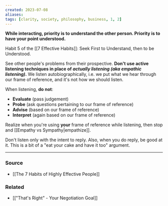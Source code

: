 ```yaml
---
created: 2023-07-08
aliases: 
tags: [clarity, society, philosophy, business, 1, 2]
---
```

**While interacting, priority is to understand the other person. Priority is to have your point understood.**

Habit 5 of the [[7 Effective Habits]]: Seek First to Understand, then to be Understood.

See other people's problems from their prospective. **Don't use active listening techniques in place of *actually listening (aka empathic listening)*.** We listen autobiographically, i.e. we put what we hear through our frame of reference, and it's not how we should listen.

When listening, **do not**:

- **Evaluate** (pass judgement)
- **Probe** (ask questions pertaining to our frame of reference)
- **Advise** (based on our frame of reference)
- **Interpret** (again based on our frame of reference)

Realize when you're using **your** frame of reference while listening, then stop and [[Empathy vs Sympathy|empathize]].

Don't listen only with the intent to reply. Also, when you do reply, be good at it. This is a bit of a "eat your cake and have it too" argument.

****
### Source
- [[The 7 Habits of Highly Effective People]]

### Related
- [["That's Right" - Your Negotiation Goal]]